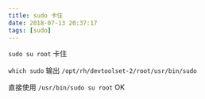 ```yaml
---
title: sudo 卡住
date: 2018-07-13 20:37:17
tags: [sudo]
---
```


`sudo su root` 卡住

<!--more-->

`which sudo` 输出 `/opt/rh/devtoolset-2/root/usr/bin/sudo`

直接使用 `/usr/bin/sudo su root` OK
